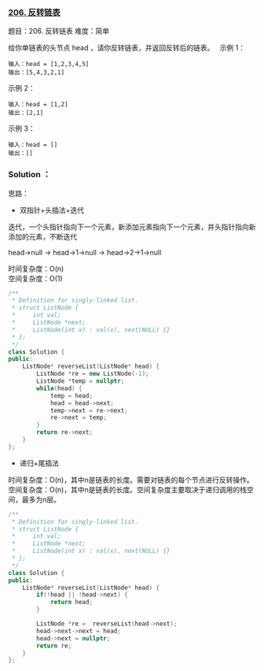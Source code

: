 ### [206. 反转链表](https://leetcode-cn.com/problems/reverse-linked-list/)

题目：206. 反转链表
难度：简单

给你单链表的头节点 head ，请你反转链表，并返回反转后的链表。
 
示例 1：
```
输入：head = [1,2,3,4,5]
输出：[5,4,3,2,1]
```

示例 2：
```
输入：head = [1,2]
输出：[2,1]
```

示例 3：
```
输入：head = []
输出：[]
```

### Solution ：

思路：

* 双指针+头插法+迭代

迭代，一个头指针指向下一个元素，新添加元素指向下一个元素，并头指针指向新添加的元素，不断迭代

head->null  ->  head->1->null ->  head->2->1->null

时间复杂度：O(n)  
空间复杂度：O(1)

```cpp
/**
 * Definition for singly-linked list.
 * struct ListNode {
 *     int val;
 *     ListNode *next;
 *     ListNode(int x) : val(x), next(NULL) {}
 * };
 */
class Solution {
public:
    ListNode* reverseList(ListNode* head) {
        ListNode *re = new ListNode(-1);
        ListNode *temp = nullptr;
        while(head) {
            temp = head;
            head = head->next;
            temp->next = re->next;
            re->next = temp;
        }
        return re->next;
    }
};
```

* 递归+尾插法

时间复杂度：O(n)，其中n是链表的长度。需要对链表的每个节点进行反转操作。  
空间复杂度：O(n)，其中n是链表的长度。空间复杂度主要取决于递归调用的栈空间，最多为n层。

```cpp
/**
 * Definition for singly-linked list.
 * struct ListNode {
 *     int val;
 *     ListNode *next;
 *     ListNode(int x) : val(x), next(NULL) {}
 * };
 */
class Solution {
public:
    ListNode* reverseList(ListNode* head) {
        if(!head || !head->next) {
            return head;
        }

        ListNode *re =  reverseList(head->next);
        head->next->next = head;
        head->next = nullptr;
        return re;
    }
};
```